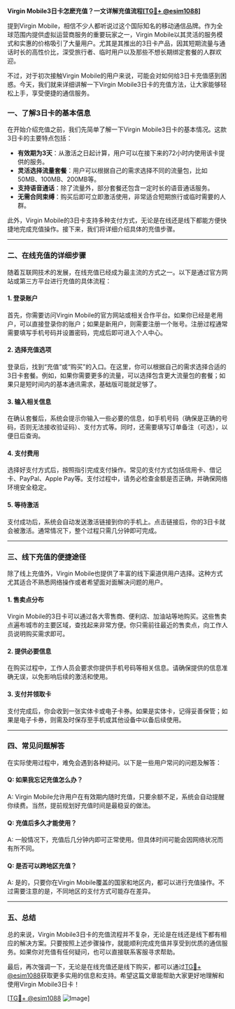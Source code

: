 **Virgin Mobile3日卡怎麽充值？一文详解充值流程[[TG💪+ @esim1088](https://t.me/s/esim1088)]**

提到Virgin Mobile，相信不少人都听说过这个国际知名的移动通信品牌。作为全球范围内提供虚拟运营商服务的重要玩家之一，Virgin Mobile以其灵活的服务模式和实惠的价格吸引了大量用户。尤其是其推出的3日卡产品，因其短期流量与通话时长的高性价比，深受旅行者、临时用户以及那些不想长期绑定套餐的人群欢迎。

不过，对于初次接触Virgin Mobile的用户来说，可能会对如何给3日卡充值感到困惑。今天，我们就来详细讲解一下Virgin Mobile3日卡的充值方法，让大家能够轻松上手，享受便捷的通信服务。

### **一、了解3日卡的基本信息**

在开始介绍充值之前，我们先简单了解一下Virgin Mobile3日卡的基本情况。这款3日卡的主要特点包括：

- **有效期为3天**：从激活之日起计算，用户可以在接下来的72小时内使用该卡提供的服务。
- **灵活选择流量套餐**：用户可以根据自己的需求选择不同的流量包，比如50MB、100MB、200MB等。
- **支持语音通话**：除了流量外，部分套餐还包含一定时长的语音通话服务。
- **无需合同束缚**：购买后即可立即激活使用，非常适合短期旅行或临时需要的人群。

此外，Virgin Mobile的3日卡支持多种支付方式，无论是在线还是线下都能方便快捷地完成充值操作。接下来，我们将详细介绍具体的充值步骤。

---

### **二、在线充值的详细步骤**

随着互联网技术的发展，在线充值已经成为最主流的方式之一。以下是通过官方网站或第三方平台进行充值的具体流程：

#### **1. 登录账户**
首先，你需要访问Virgin Mobile的官方网站或相关合作平台。如果你已经是老用户，可以直接登录你的账户；如果是新用户，则需要注册一个账号。注册过程通常需要填写手机号码并设置密码，完成后即可进入个人中心。

#### **2. 选择充值选项**
登录后，找到“充值”或“购买”的入口。在这里，你可以根据自己的需求选择合适的3日卡套餐。例如，如果你需要更多的流量，可以选择包含更大流量包的套餐；如果只是短时间内的基本通讯需求，基础版可能就足够了。

#### **3. 输入相关信息**
在确认套餐后，系统会提示你输入一些必要的信息，如手机号码（确保是正确的号码，否则无法接收验证码）、支付方式等。同时，还需要填写订单备注（可选），以便日后查询。

#### **4. 支付费用**
选择好支付方式后，按照指引完成支付操作。常见的支付方式包括信用卡、借记卡、PayPal、Apple Pay等。支付过程中，请务必检查金额是否正确，并确保网络环境安全稳定。

#### **5. 等待激活**
支付成功后，系统会自动发送激活链接到你的手机上。点击链接后，你的3日卡就会被激活。通常情况下，整个过程只需几分钟即可完成。

---

### **三、线下充值的便捷途径**

除了线上充值外，Virgin Mobile也提供了丰富的线下渠道供用户选择。这种方式尤其适合不熟悉网络操作或者希望面对面解决问题的用户。

#### **1. 售卖点分布**
Virgin Mobile的3日卡可以通过各大零售商、便利店、加油站等地购买。这些售卖点遍布城市的主要区域，查找起来非常方便。你只需前往最近的售卖点，向工作人员说明购买需求即可。

#### **2. 提供必要信息**
在购买过程中，工作人员会要求你提供手机号码等相关信息。请确保提供的信息准确无误，以免影响后续的激活和使用。

#### **3. 支付并领取卡**
支付完成后，你会收到一张实体卡或电子卡券。如果是实体卡，记得妥善保管；如果是电子卡券，则需及时保存至手机或其他设备中以备后续使用。

---

### **四、常见问题解答**

在实际使用过程中，难免会遇到各种疑问。以下是一些用户常问的问题及解答：

#### **Q: 如果我忘记充值怎么办？**
A: Virgin Mobile允许用户在有效期内随时充值，只要余额不足，系统会自动提醒你续费。当然，提前规划好充值时间是最稳妥的做法。

#### **Q: 充值后多久才能使用？**
A: 一般情况下，充值后几分钟内即可正常使用。但具体时间可能会因网络状况而有所不同。

#### **Q: 是否可以跨地区充值？**
A: 是的，只要你在Virgin Mobile覆盖的国家和地区内，都可以进行充值操作。不过需要注意的是，不同地区的支付方式可能存在差异。

---

### **五、总结**

总的来说，Virgin Mobile3日卡的充值流程并不复杂，无论是在线还是线下都有相应的解决方案。只要按照上述步骤操作，就能顺利完成充值并享受到优质的通信服务。如果你对充值有任何疑问，也可以直接联系客服寻求帮助。

最后，再次强调一下，无论是在线充值还是线下购买，都可以通过[TG💪+ @esim1088](https://t.me/s/esim1088)获取更多实用的信息和支持。希望这篇文章能帮助大家更好地理解和使用Virgin Mobile3日卡！

[[TG💪+ @esim1088](https://t.me/s/esim1088) ![Image](https://i.postimg.cc/4NQfJmqS/Snipaste-2025-05-13-00-14-12.png)]